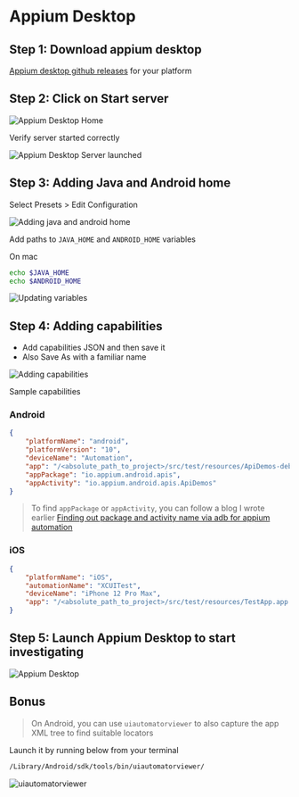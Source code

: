 # Appium Desktop

## Step 1: Download appium desktop

[Appium desktop github releases](https://github.com/appium/appium-desktop/releases/tag/v1.21.0) for
your platform

## Step 2: Click on Start server

![Appium Desktop Home](images/appium-desktop.png)

Verify server started correctly

![Appium Desktop Server launched](images/appium-desktop-server-launched.png)

## Step 3: Adding Java and Android home

Select Presets > Edit Configuration

![Adding java and android home](images/appium-desktop-1-edit-config.png)

Add paths to `JAVA_HOME` and `ANDROID_HOME` variables

On mac

```zsh
echo $JAVA_HOME
echo $ANDROID_HOME
```

![Updating variables](images/appium-desktop-2-set-java-android-home.png)

## Step 4: Adding capabilities

- Add capabilities JSON and then save it
- Also Save As with a familiar name

![Adding capabilities](images/appium-desktop-3-saving-capabilities.png)

Sample capabilities

### Android

```json
{
	"platformName": "android",
	"platformVersion": "10",
	"deviceName": "Automation",
	"app": "/<absolute_path_to_project>/src/test/resources/ApiDemos-debug.apk",
	"appPackage": "io.appium.android.apis",
	"appActivity": "io.appium.android.apis.ApiDemos"
}
```

> To find `appPackage` or `appActivity`, you can follow a blog I wrote earlier
> [Finding out package and activity name via adb for appium automation ](https://automationhacks.io/2020/04/24/finding-out-package-and-activity-name-via-adb-for-appium-automation/)

### iOS

```json
{
	"platformName": "iOS",
	"automationName": "XCUITest",
	"deviceName": "iPhone 12 Pro Max",
	"app": "/<absolute_path_to_project>/src/test/resources/TestApp.app.zip"
}
```

## Step 5: Launch Appium Desktop to start investigating

![Appium Desktop](images/appium-desktop-5-for-your-app.png)

## Bonus

> On Android, you can use `uiautomatorviewer` to also capture the app XML tree to find suitable
> locators

Launch it by running below from your terminal

```zsh
/Library/Android/sdk/tools/bin/uiautomatorviewer/
```

![uiautomatorviewer](images/uiautomatorviewer.png)

